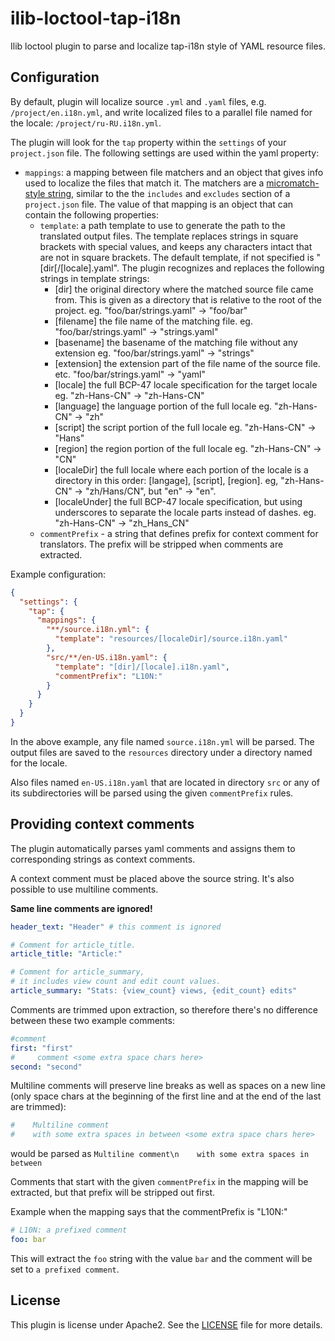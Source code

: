 # ilib-loctool-tap-i18n

Ilib loctool plugin to parse and localize tap-i18n style of YAML
resource files.

## Configuration

By default, plugin will localize source `.yml` and `.yaml` files,
e.g. `/project/en.i18n.yml`,  and write localized files
to a parallel file named for the locale: `/project/ru-RU.i18n.yml`.

The plugin will look for the `tap` property within the `settings`
of your `project.json` file. The following settings are
used within the yaml property:

- `mappings`: a mapping between file matchers and an object that gives
  info used to localize the files that match it.
  The matchers are
  a [micromatch-style string](https://www.npmjs.com/package/micromatch),
  similar to the the `includes` and `excludes` section of a
  `project.json` file. The value of that mapping is an object that
  can contain the following properties:
  - `template`: a path template to use to generate the path to
    the translated output files. The template replaces strings
    in square brackets with special values, and keeps any characters
    intact that are not in square brackets. The default template,
    if not specified is "[dir[/[locale].yaml".
    The plugin recognizes and replaces the following strings
    in template strings:
    - [dir] the original directory where the matched source file
      came from. This is given as a directory that is relative
      to the root of the project. eg. "foo/bar/strings.yaml" -> "foo/bar"
    - [filename] the file name of the matching file.
      eg. "foo/bar/strings.yaml" -> "strings.yaml"
    - [basename] the basename of the matching file without any extension
      eg. "foo/bar/strings.yaml" -> "strings"
    - [extension] the extension part of the file name of the source file.
      etc. "foo/bar/strings.yaml" -> "yaml"
    - [locale] the full BCP-47 locale specification for the target locale
      eg. "zh-Hans-CN" -> "zh-Hans-CN"
    - [language] the language portion of the full locale
      eg. "zh-Hans-CN" -> "zh"
    - [script] the script portion of the full locale
      eg. "zh-Hans-CN" -> "Hans"
    - [region] the region portion of the full locale
      eg. "zh-Hans-CN" -> "CN"
    - [localeDir] the full locale where each portion of the locale
      is a directory in this order: [langage], [script], [region].
      eg, "zh-Hans-CN" -> "zh/Hans/CN", but "en" -> "en".
    - [localeUnder] the full BCP-47 locale specification, but using
      underscores to separate the locale parts instead of dashes.
      eg. "zh-Hans-CN" -> "zh_Hans_CN"
  - `commentPrefix` - a string that defines prefix for context comment for
    translators. The prefix will be stripped when comments are extracted.

Example configuration:

```json
{
  "settings": {
    "tap": {
      "mappings": {
        "**/source.i18n.yml": {
          "template": "resources/[localeDir]/source.i18n.yaml"
        },
        "src/**/en-US.i18n.yaml": {
          "template": "[dir]/[locale].i18n.yaml",
          "commentPrefix": "L10N:"
        }
      }
    }
  }
}
```

In the above example, any file named `source.i18n.yml` will be parsed.
The output files are saved to the `resources` directory under a directory
named for the locale.

Also files named `en-US.i18n.yaml` that are located in directory `src`
or any of its subdirectories will be parsed using the given `commentPrefix`
rules.

## Providing context comments

The plugin automatically parses yaml comments and assigns them
to corresponding strings as context comments.

A context comment must be placed above the source string.
It's also possible to use multiline comments.

**Same line comments are ignored!**

```yaml
header_text: "Header" # this comment is ignored

# Comment for article_title.
article_title: "Article:"

# Comment for article_summary,
# it includes view count and edit count values.
article_summary: "Stats: {view_count} views, {edit_count} edits"
```

Comments are trimmed upon extraction, so therefore there's no
difference between these two example comments:

```yaml
#comment
first: "first"
#     comment <some extra space chars here>
second: "second"
```

Multiline comments will preserve line breaks as well as spaces
on a new line (only space chars at the beginning of the
first line and at the end of the last are trimmed):

```yaml
#    Multiline comment
#    with some extra spaces in between <some extra space chars here>
```
would be parsed as
`Multiline comment\n    with some extra spaces in between`

Comments that start with the given `commentPrefix` in the mapping
will be extracted, but that prefix will be stripped out first.

Example when the mapping says that the commentPrefix is "L10N:"

```yaml
# L10N: a prefixed comment
foo: bar
```

This will extract the `foo` string with the value `bar` and the comment will
be set to `a prefixed comment`.

## License

This plugin is license under Apache2. See the [LICENSE](./LICENSE)
file for more details.
